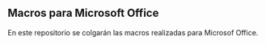 ## Macros para Microsoft Office

En este repositorio se colgarán las macros realizadas para Microsof Office.
